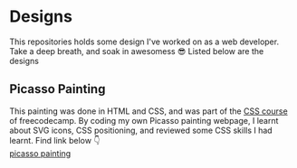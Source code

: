 # Designs
This repositories holds some design I've worked on as a web developer. Take a deep breath, and soak in awesomess :sunglasses:
Listed below are the designs

## Picasso Painting
This painting was done in HTML and CSS, and was part of the [CSS course](https://www.freecodecamp.org/learn/2022/responsive-web-design/#learn-intermediate-css-by-building-a-picasso-painting) of freecodecamp. By coding my own Picasso painting webpage, I learnt about SVG icons, CSS positioning, and reviewed some CSS skills I had learnt. Find link below :point_down:<br>
[picasso painting](https://kubiti.github.io/designs/)